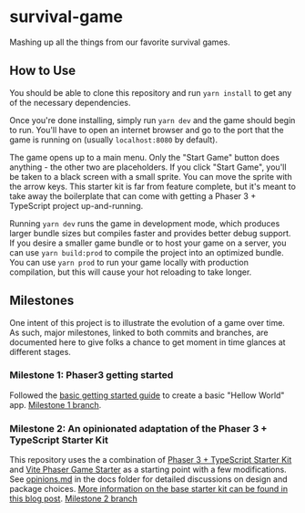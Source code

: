 # survival-game
 Mashing up all the things from our favorite survival games.

## How to Use

You should be able to clone this repository and run `yarn install` to get any of the necessary dependencies.

Once you're done installing, simply run `yarn dev` and the game should begin to run. You'll have to open an internet browser and go to the port that the game is running on (usually `localhost:8080` by default).

The game opens up to a main menu. Only the "Start Game" button does anything - the other two are placeholders. If you click "Start Game", you'll be taken to a black screen with a small sprite. You can move the sprite with the arrow keys. This starter kit is far from feature complete, but it's meant to take away the boilerplate that can come with getting a Phaser 3 + TypeScript project up-and-running.

Running `yarn dev` runs the game in development mode, which produces larger bundle sizes but compiles faster and provides better debug support. If you desire a smaller game bundle or to host your game on a server, you can use `yarn build:prod` to compile the project into an optimized bundle. You can use `yarn prod` to run your game locally with production compilation, but this will cause your hot reloading to take longer.
## Milestones

One intent of this project is to illustrate the evolution of a game over time. As such, major milestones, linked to both commits and branches, are documented here to give folks a chance to get moment in time glances at different stages.

### Milestone 1: Phaser3 getting started

Followed the [basic getting started guide](https://newdocs.phaser.io/docs/3.55.2) to create a basic "Hellow World" app. [Milestone 1 branch](https://github.com/Unnamed-GameDev-Studio/survival-game/tree/milestone-1).
### Milestone 2: An opinionated adaptation of the Phaser 3 + TypeScript Starter Kit

This repository uses the a combination of [Phaser 3 + TypeScript Starter Kit](https://github.com/josephmbustamante/phaser3-typescript-starter-kit) and [Vite Phaser Game Starter](https://ubershmekel.github.io/vite-phaser-ts-starter/) as a starting point with a few modifications. See [opinions.md](docs/opinions.md) in the docs folder for detailed discussions on design and package choices. [More information on the base starter kit can be found in this blog post](https://spin.atomicobject.com/2019/07/13/phaser-3-typescript-tutorial/). [Milestone 2 branch]()
